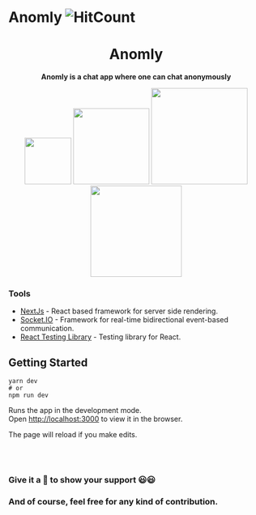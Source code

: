 # Anomly ![HitCount](https://hit-badger.glitch.me/badge?page_id=msk4862.Anomly.id)

<div align="center">
    <h1>Anomly</h1>
    <p>
         <b>Anomly is a chat app where one can chat anonymously</b>
    </p>
      <img src="https://img.shields.io/github/license/msk4862/Anomly?style=flat-square" width="92">
      <img src="https://forthebadge.com/images/badges/made-with-javascript.svg" width="150">
      <img src="https://forthebadge.com/images/badges/powered-by-responsibility.svg" width="190">
      <br />
      <img src="https://forthebadge.com/images/badges/built-with-love.svg" width="180">
</div>

### Tools

- [NextJs](https://nextjs.org/) - React based framework for server side rendering. 
- [Socket.IO](https://socket.io/) - Framework for real-time bidirectional event-based communication.
- [React Testing Library](https://github.com/testing-library/react-testing-library) - Testing library for React.

## Getting Started
```
yarn dev
# or
npm run dev
```
Runs the app in the development mode.<br />
Open [http://localhost:3000](http://localhost:3000) to view it in the browser.

The page will reload if you make edits.

<br />
<br />

### Give it a 🌟 to show your support 😃😃 
### And of course, feel free for any kind of contribution.
